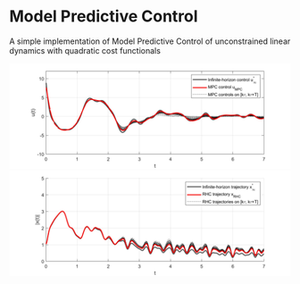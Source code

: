 # Model Predictive Control
A simple implementation of Model Predictive Control of unconstrained linear dynamics with quadratic cost functionals

![MPC_wave](figures/MPC_T=41250_tau=1250.jpeg)
![MPC_wave](figures/MPCX_T=41250_tau=1250.jpeg)
